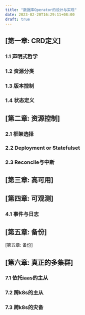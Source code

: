 ```yaml
---
title: "数据库Operator的设计与实现"
date: 2023-02-20T16:29:11+08:00
draft: true
---
```


## [第一章: CRD定义]

### 1.1 声明式哲学

### 1.2 资源分类

### 1.3 版本控制

### 1.4 状态定义

## [第二章: 资源控制]

### 2.1 框架选择

### 2.2 Deployment or Statefulset

### 2.3 Reconcile与中断

## [第三章: 高可用]

## [第四章: 可观测]

### 4.1 事件与日志

## [第五章: 备份]

[第五章: 备份]

## [第六章: 真正的多集群]

### 7.1 依托iaas的主从

### 7.2 跨k8s的主从

### 7.3 跨k8s的灾备

